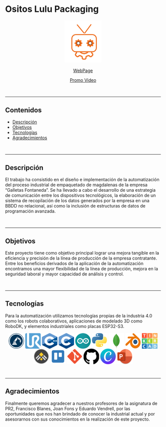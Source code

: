 # Ositos Lulu Packaging
</p>
<p align="center">
    <img src="./assets/images/robot2_sin_fondo.png" width="120px">
</p>

<p align="center">
    <a href="https://tamala24.github.io/ROBOTRONIC_WEB/">WebPage</a>
<br>
</p>
<p align="center">                 
     <a href="https://youtu.be/lWvmaNaFN50?feature=shared">Promo Video</a>
<br>
</p>

<br>

---

## Contenidos
  - [Descripción](#descripción)
  - [Objetivos](#objetivos)
  - [Tecnologías](#tecnologías)
  - [Agradecimientos](#agradecimientos)

<br>

---


## Descripción
El trabajo ha consistido en el diseño e implementación de la automatización del proceso industrial de empaquetado de magdalenas de la empresa “Galletas Fontaneda”. Se ha llevado a cabo el desarrollo de una estrategia de comunicación entre los dispositivos tecnológicos, la elaboración de un sistema de recopilación de los datos generados por la empresa en una BBDD no relacional, así como la inclusión de estructuras de datos de programación avanzada.

<br>

---

## Objetivos
Este proyecto tiene como objetivo principal lograr una mejora tangible en la eficiencia y precisión de la línea de producción de la empresa contratante. Entre los beneficios derivados de la aplicación de la automatización encontramos una mayor flexibilidad de la línea de producción, mejora en la seguridad laboral y mayor capacidad de análisis y control.

<br>

---

## Tecnologías

Para la automatización utilizamos tecnologías propias de la industria 4.0 como los robots colaborativos, aplicaciones de modelado 3D como RoboDK, y elementos industriales como placas ESP32-S3.

<p align="center">
    <img height=50 width=50 align="center" src="./assets/images/robodk_logo.jpg" />
    <img height=50 width=50 align="center" src="./assets/images/ur_logo.jpg" />
    <img height=50 width=50 align="center" src="./assets/images/c++_logo.jpg" />
    <img height=50 width=50 align="center" src="./assets/images/c_logo.jpg" />
    <img height=50 width=50 align="center" src="./assets/images/arduino_logo.jpg" />
    <img height=50 width=50 align="center" src="./assets/images/PYTHON.png" />
    <img height=50 width=50 align="center" src="./assets/images/MONGO.png" />
    <img height=50 width=50 align="center" src="./assets/images/BLENDER.png" />
    <img height=50 width=50 align="center" src="./assets/images/TINKERCAD.png" />
    <img height=50 width=50 align="center" src="./assets/images/GANTT.png" />
    <img height=50 width=50 align="center" src="./assets/images/trello_logo.png" />
    <img height=50 width=50 align="center" src="./assets/images/git_logo.jpg" />
    <img height=50 width=50 align="center" src="./assets/images/github_logo.jpg" />
    <img height=50 width=50 align="center" src="./assets/images/CANVA.png" />
    <img height=50 width=50 align="center" src="./assets/images/PW_POINT.png" />
        
<br>
</p>

<br>

---

## Agradecimientos

Finalmente queremos agradecer a nuestros profesores de la asignatura de PR2, Francisco Blanes, Joan Fons y Eduardo Vendrell, por las oportunidades que nos han brindado de conocer la industrial actual y por asesorarnos con sus conocimientos en la realización de este proyecto. 

